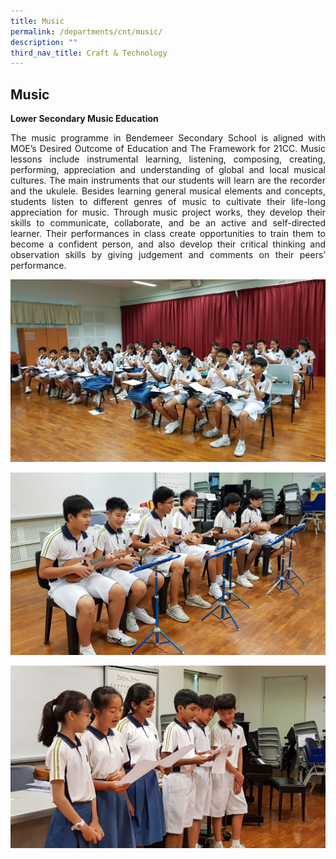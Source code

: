 ```yaml
---
title: Music
permalink: /departments/cnt/music/
description: ""
third_nav_title: Craft & Technology
---
```

## **Music**
**Lower Secondary Music Education**

<p style="text-align:justify">The music programme in Bendemeer Secondary School is aligned with MOE’s Desired Outcome of Education and The Framework for 21CC. Music lessons include instrumental learning, listening, composing, creating, performing, appreciation and understanding of global and local musical cultures. The main instruments that our students will learn are the recorder and the ukulele. Besides learning general musical elements and concepts, students listen to different genres of music to cultivate their life-long appreciation for music. Through music project works, they develop their skills to communicate, collaborate, and be an active and self-directed learner. Their performances in class create opportunities to train them to become a confident person, and also develop their critical thinking and observation skills by giving judgement and comments on their peers’ performance.</p>

![Lower Secondary Music Education](/images/Departments/ct-music-01.jpg)

![Lower Secondary Music Education](/images/Departments/ct-music-02.jpg)

![Lower Secondary Music Education](/images/Departments/ct-music-03.jpg)